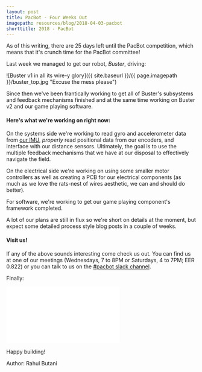 ```yaml
---
layout: post
title: PacBot - Four Weeks Out
imagepath: resources/blog/2018-04-03-pacbot
shorttitle: 2018 - PacBot
---
```


As of this writing, there are 25 days left until the PacBot competition, which means that it's crunch time for the PacBot committee!

Last week we managed to get our robot, _Buster_, driving:

![Buster v1 in all its wire-y glory]({{ site.baseurl }}/{{ page.imagepath }}/buster_top.jpg "Excuse the mess please")

Since then we've been frantically working to get all of Buster's subsystems and feedback mechanisms finished and at the same time working on Buster v2 and our game playing software.

#### Here's what we're working on right now:

On the systems side we're working to read gyro and accelerometer data from [our IMU](https://www.invensense.com/products/motion-tracking/6-axis/mpu-6050/), _properly_ read positional data from our encoders, and interface with our distance sensors. Ultimately, the goal is to use the multiple feedback mechanisms that we have at our disposal to effectively navigate the field.

On the electrical side we're working on using some smaller motor controllers as well as creating a PCB for our electrical components (as much as we love the rats-nest of wires aesthetic, we can and should do better).

For software, we're working to get our game playing component's framework completed.

A lot of our plans are still in flux so we're short on details at the moment, but expect some detailed process style blog posts in a couple of weeks.

#### Visit us!

If any of the above sounds interesting come check us out. You can find us at one of our meetings (Wednesdays, 7 to 8PM or Saturdays, 4 to 7PM; EER 0.822) or you can talk to us on the [#pacbot slack channel](https://utras.slack.com/channels/pacbot).

Finally:

<div alt="Vertical Video, I know. We're sorry." class="embed-responsive embed-responsive-16by9 my-3">
<iframe class="embed-responsive-item" src="{{ site.baseurl }}/{{ page.imagepath }}/buster_spin.mp4" frameborder="0" allow="autoplay; encrypted-media" allowfullscreen></iframe>
</div>

Happy building!

Author: Rahul Butani
